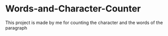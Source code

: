 # Words-and-Character-Counter
This project is made by me for counting the character and the words of the paragraph

